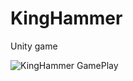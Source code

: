 # KingHammer
 Unity game

![KingHammer GamePlay](https://github.com/Juampie/KingHammer/assets/100756099/22bd6bce-3ed9-471d-b222-b93db7e3a4e3)
